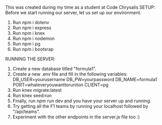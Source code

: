 This was created during my time as a student at Code Chrysalis
SETUP: Before we start running our server, let us set up our environment.
1. Run npm i dotenv
2. Run npm i express
3. Run npm i knex
4. Run npm i nodemon
5. Run npm i pg
6. Run npm i bootsrap

RUNNING THE SERVER: 
1. Create a new database titled "formula1".
2. Create a new .env file and fill in the following variables:
DB_USER=yourusername
DB_PW=yourpassword
DB_NAME=formula1
PORT=whateveryouwanttoruniton
CLIENT=pg
3. Run knex migrate:latest
4. Run knex seed:run
5. Finally, run npm run dev and you have your server up and running.
6. Try getting all the F1 teams by running your localhost followed by "/api/teams".
7. Experiment with the other endpoints in the server.js file too :)
